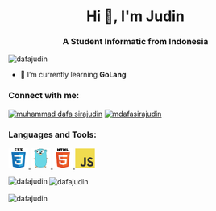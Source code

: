 <h1 align="center">Hi 👋, I'm Judin</h1>
<h3 align="center">A Student Informatic from Indonesia</h3>

<p align="left"> <img src="https://komarev.com/ghpvc/?username=dafajudin&label=Profile%20views&color=0e75b6&style=flat" alt="dafajudin" /> </p>

- 🌱 I’m currently learning **GoLang**

<h3 align="left">Connect with me:</h3>
<p align="left">
<a href="https://linkedin.com/in/muhammad dafa sirajudin" target="blank"><img align="center" src="https://raw.githubusercontent.com/rahuldkjain/github-profile-readme-generator/master/src/images/icons/Social/linked-in-alt.svg" alt="muhammad dafa sirajudin" height="30" width="40" /></a>
<a href="https://instagram.com/mdafasirajudin" target="blank"><img align="center" src="https://raw.githubusercontent.com/rahuldkjain/github-profile-readme-generator/master/src/images/icons/Social/instagram.svg" alt="mdafasirajudin" height="30" width="40" /></a>
</p>

<h3 align="left">Languages and Tools:</h3>
<p align="left"> <a href="https://www.w3schools.com/css/" target="_blank" rel="noreferrer"> <img src="https://raw.githubusercontent.com/devicons/devicon/master/icons/css3/css3-original-wordmark.svg" alt="css3" width="40" height="40"/> </a> <a href="https://golang.org" target="_blank" rel="noreferrer"> <img src="https://raw.githubusercontent.com/devicons/devicon/master/icons/go/go-original.svg" alt="go" width="40" height="40"/> </a> <a href="https://www.w3.org/html/" target="_blank" rel="noreferrer"> <img src="https://raw.githubusercontent.com/devicons/devicon/master/icons/html5/html5-original-wordmark.svg" alt="html5" width="40" height="40"/> </a> <a href="https://developer.mozilla.org/en-US/docs/Web/JavaScript" target="_blank" rel="noreferrer"> <img src="https://raw.githubusercontent.com/devicons/devicon/master/icons/javascript/javascript-original.svg" alt="javascript" width="40" height="40"/> </a> </p>

<p><img align="left" src="https://github-readme-stats.vercel.app/api/top-langs?username=dafajudin&show_icons=true&locale=en&layout=compact" alt="dafajudin" /></p>

<p>&nbsp;<img align="center" src="https://github-readme-stats.vercel.app/api?username=dafajudin&show_icons=true&locale=en" alt="dafajudin" /></p>

<p><img align="center" src="https://github-readme-streak-stats.herokuapp.com/?user=dafajudin&" alt="dafajudin" /></p>
